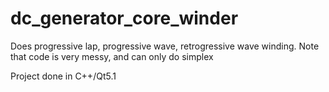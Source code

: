 # dc_generator_core_winder
Does progressive lap, progressive wave, retrogressive wave winding. Note that code is very messy, and can only do simplex

Project done in C++/Qt5.1
